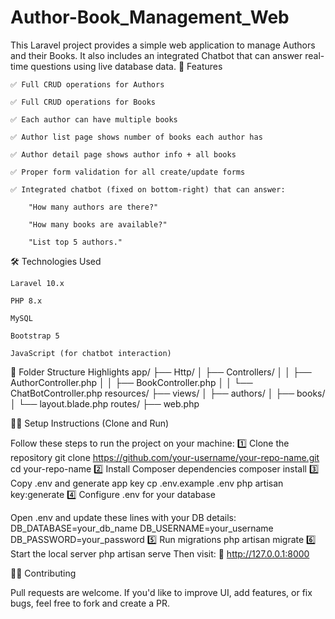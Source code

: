 # Author-Book_Management_Web
This Laravel project provides a simple web application to manage Authors and their Books. It also includes an integrated Chatbot that can answer real-time questions using live database data.
🚀 Features

    ✅ Full CRUD operations for Authors

    ✅ Full CRUD operations for Books

    ✅ Each author can have multiple books

    ✅ Author list page shows number of books each author has

    ✅ Author detail page shows author info + all books

    ✅ Proper form validation for all create/update forms

    ✅ Integrated chatbot (fixed on bottom-right) that can answer:

        "How many authors are there?"

        "How many books are available?"

        "List top 5 authors."

🛠️ Technologies Used

    Laravel 10.x

    PHP 8.x

    MySQL

    Bootstrap 5

    JavaScript (for chatbot interaction)

📁 Folder Structure Highlights
app/
├── Http/
│   ├── Controllers/
│   │   ├── AuthorController.php
│   │   ├── BookController.php
│   │   └── ChatBotController.php
resources/
├── views/
│   ├── authors/
│   ├── books/
│   └── layout.blade.php
routes/
├── web.php

🧑‍💻 Setup Instructions (Clone and Run)

Follow these steps to run the project on your machine:
1️⃣ Clone the repository
git clone https://github.com/your-username/your-repo-name.git
cd your-repo-name
2️⃣ Install Composer dependencies
composer install
3️⃣ Copy .env and generate app key
cp .env.example .env
php artisan key:generate
4️⃣ Configure .env for your database

Open .env and update these lines with your DB details:
DB_DATABASE=your_db_name
DB_USERNAME=your_username
DB_PASSWORD=your_password
5️⃣ Run migrations
php artisan migrate
6️⃣ Start the local server
php artisan serve
Then visit:
📍 http://127.0.0.1:8000



🙋‍♂️ Contributing

Pull requests are welcome. If you'd like to improve UI, add features, or fix bugs, feel free to fork and create a PR.
